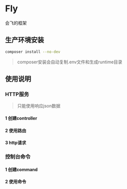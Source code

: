 # Fly
会飞的框架

## 生产环境安装
```bash
composer install --no-dev
```

> composer安装会自动复制.env文件和生成runtime目录

## 使用说明

### HTTP服务

> 只能使用响应json数据

#### 1 创建controller

#### 2 使用路由

#### 3 http请求

### 控制台命令

#### 1 创建command

#### 2 使用命令
